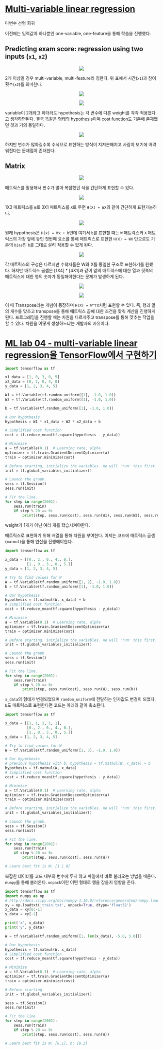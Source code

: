 # [Multi-variable linear regression](https://www.youtube.com/watch?v=UYWJkyYln2s&feature=youtu.be)

다변수 선형 회귀

이전에는 입력값이 하나뿐인 one-variable, one-feature을 통해 학습을 진행했다.

## Predicting exam score: regression using two inputs (`x1`, `x2`)

<p align="center">
  <img src="/assets/4.multi-variable-linear-regression/1.png?raw=true" />
</p>

2개 이상일 경우 multi-variable, multi-feature라 칭한다. 위 표에서 시간(`x1`)과 참여 횟수(`x2`)를 의미한다.

<p align="center">
  <img src="/assets/4.multi-variable-linear-regression/2.png?raw=true" />
</p>

<p align="center">
  <img src="/assets/4.multi-variable-linear-regression/3.png?raw=true" />
</p>

variable이 2개라고 하더라도 hypothesis는 각 변수에 다른 weight를 각각 적용했다고 생각하면된다. 결국 똑같은 형태의 hypothesis이며 cost function도 기존에 존재했던 것과 거의 동일하다.

<p align="center">
  <img src="/assets/4.multi-variable-linear-regression/4.png?raw=true" />
</p>

하지만 변수가 많아질수록 수식으로 표현하는 방식이 지져분해지고 사람이 보기에 어려워진다는 문제점이 존재한다.

## Matrix

<p align="center">
  <img src="/assets/4.multi-variable-linear-regression/5.png?raw=true" />
</p>

매트릭스를 활용해서 변수가 많아 복잡했던 식을 간단하게 표현할 수 있다.

<p align="center">
  <img src="/assets/4.multi-variable-linear-regression/6.png?raw=true" />
</p>

1X3 매트릭스를 `W`로 3X1 매트릭스를 `X`로 두면 `H(X) = WX`와 같이 간단하게 표현가능하다.

<p align="center">
  <img src="/assets/4.multi-variable-linear-regression/7.png?raw=true" />
</p>

원래 hypothesis은 `H(x) = Wx + b`인데 여기서 `b`를 표현할 때는 `W` 매트릭스와 `X` 매트릭스의 가장 앞에 놓인 첫번째 요소를 통해 매트릭스로 표현한 `H(X) = WX` 만으로도 기존의 `bias`인 `b`를 그대로 살려 적용할 수 있게 된다.

<p align="center">
  <img src="/assets/4.multi-variable-linear-regression/8.png?raw=true" />
</p>

각 매트릭스의 구성은 다르지만 수학자들은 W와 X를 동일한 구조로 표현하기를 원했다. 하지만 매트릭스 곱셈은 [1X4] * [4X1]과 같이 앞의 매트릭스에 대한 열과 뒷쪽의 매트릭스에 대한 행의 숫자가 동일해야한다는 문제가 발생하게 된다.

<p align="center">
  <img src="/assets/4.multi-variable-linear-regression/9.png?raw=true" />
</p>

<p align="center">
  <img src="/assets/4.multi-variable-linear-regression/10.png?raw=true" />
</p>

 이 때 Transpose라는 개념이 등장하며 `H(X) = W^TX`처럼 표현할 수 있다. 즉, 행과 열의 개수를 맞추고 transpose를 통해 매트릭스 곱에 대한 조건을 맞춰 계산을 진행하게 된다. 프로그래밍을 진행할 때는 차원을 다르게주고 transpose를 통해 맞추는 작업을 할 수 있다. 차원을 어떻게 생성하느냐는 개발자의 자유이다.
 
# [ML lab 04 - multi-variable linear regression을 TensorFlow에서 구현하기](https://www.youtube.com/watch?v=iEaVR1N8EEk&feature=youtu.be)

```python
import tensorflow as tf

x1_data = [1, 0, 3, 0, 5]
x2_data = [0, 2, 0, 4, 0]
y_data = [1, 2, 3, 4, 5]

W1 = tf.Variable(tf.random_uniform([1], -1.0, 1.0))
W2 = tf.Variable(tf.random_uniform([1], -1.0, 1.0))

b = tf.Variable(tf.random_uniform([1], -1.0, 1.0))

# Our hypothesis
hypothesis = W1 * x1_data + W2 * x2_data + b

# Simplified cost function
cost = tf.reduce_mean(tf.square(hypothesis - y_data))

# Minimize
a = tf.Variable(0.1)  # Learning rate, alpha
optimizer = tf.train.GradientDescentOptimizer(a)
train = optimizer.minimize(cost)

# Before starting, initialize the variables. We will 'run' this first.
init = tf.global_variables_initializer()

# Launch the graph.
sess = tf.Session()
sess.run(init)

# Fit the line.
for step in range(2001):
    sess.run(train)
    if step % 20 == 0:
        print(step, sess.run(cost), sess.run(W1), sess.run(W2), sess.run(b))
```

weight가 1개가 아닌 여러 개를 학습시켜야한다.

매트릭스로 표현하기 위해 배열을 통해 차원을 부여한다. 이제는 코드에 매트릭스 곱셈(`matmul`)을 통해 연산을 진행해야한다.

```python
import tensorflow as tf

x_data = [[0., 2., 0., 4., 0.],
          [1., 0., 3., 0., 5.]]
y_data = [1, 2, 3, 4, 5]

# Try to find values for W
W = tf.Variable(tf.random_uniform([1, 2], -1.0, 1.0))
b = tf.Variable(tf.random_uniform([1], -1.0, 1.0))

# Our hypothesis
hypothesis = tf.matmul(W, x_data) + b
# Simplified cost function
cost = tf.reduce_mean(tf.square(hypothesis - y_data))

# Minimize
a = tf.Variable(0.1)  # Learning rate, alpha
optimizer = tf.train.GradientDescentOptimizer(a)
train = optimizer.minimize(cost)

# Before starting, initialize the variables. We will 'run' this first.
init = tf.global_variables_initializer()

# Launch the graph.
sess = tf.Session()
sess.run(init)

# Fit the line.
for step in range(2001):
    sess.run(train)
    if step % 20 == 0:
        print(step, sess.run(cost), sess.run(W), sess.run(b))
```

`x_data`의 형태가 변경되었으며 `random_uniform`에 전달하는 인자값도 변경이 되었다. `b`도 매트릭스로 표현한다면 코드는 아래와 같이 축소된다.

```python
import tensorflow as tf

x_data = [[1, 1, 1, 1, 1],
          [0., 2., 0., 4., 0.],
          [1., 0., 3., 0., 5.]]
y_data = [1, 2, 3, 4, 5]

# Try to find values for W
W = tf.Variable(tf.random_uniform([1, 3], -1.0, 1.0))

# Our hypothesis
# previous hypothesis with b, hypothesis = tf.matmul(W, x_data) + b
hypothesis = tf.matmul(W, x_data)
# Simplified cost function
cost = tf.reduce_mean(tf.square(hypothesis - y_data))

# Minimize
a = tf.Variable(0.1)  # Learning rate, alpha
optimizer = tf.train.GradientDescentOptimizer(a)
train = optimizer.minimize(cost)

# Before starting, initialize the variables. We will 'run' this first.
init = tf.global_variables_initializer()

# Launch the graph.
sess = tf.Session()
sess.run(init)

# Fit the line.
for step in range(2001):
    sess.run(train)
    if step % 20 == 0:
        print(step, sess.run(cost), sess.run(W))

# Learn best fit is W: [1 1 0]
```

복잡한 데이터를 코드 내부의 변수에 두지 않고 파일에서 바로 불러오는 방법을 배운다. `numpy`를 통해 불러온다. `unpack`이란 어떤 형태로 행을 잡을지 영향을 준다.

```python
import tensorflow as tf
import numpy as np
# http://docs.scipy.org/doc/numpy-1.10.0/reference/generated/numpy.loadtxt.html
xy = np.loadtxt('train.txt', unpack=True, dtype='float32')
x_data = xy[0:-1]
y_data = xy[-1]

print('x', x_data)
print('y', y_data)

W = tf.Variable(tf.random_uniform([1, len(x_data), -5.0, 5.0]))

# Our hypothesis
hypothesis = tf.matmul(W, x_data)
# Simplified cost function
cost = tf.reduce_mean(tf.square(hypothesis - y_data))

# Minimize
a = tf.Variable(0.1)  # Learning rate, alpha
optimizer = tf.train.GradientDescentOptimizer(a)
train = optimizer.minimize(cost)

# Before starting
init = tf.global_variables_initializer()

sess = tf.Session()
sess.run(init)

# Fit the line
for step in range(2001):
    sess.run(train)
    if step % 20 == 0:
        print(step, sess.run(cost), sess.run(W))

# Learn best fit is W: [0.1], b: [0.3]
```

